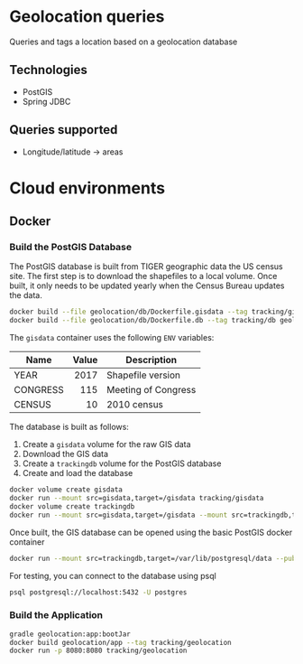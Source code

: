 # Geolocation queries

Queries and tags a location based on a geolocation database

## Technologies

- PostGIS
- Spring JDBC

## Queries supported

- Longitude/latitude -> areas

# Cloud environments

## Docker

### Build the PostGIS Database

The PostGIS database is built from TIGER geographic data the US census site. The first step is to download the
shapefiles to a local volume. Once built, it only needs to be updated yearly when the Census Bureau updates the data.

```bash
docker build --file geolocation/db/Dockerfile.gisdata --tag tracking/gisdata geolocation/db
docker build --file geolocation/db/Dockerfile.db --tag tracking/db geolocation/db
```

The `gisdata` container uses the following `ENV` variables:

| Name     | Value | Description         |
|----------|------:|---------------------|
| YEAR     |  2017 | Shapefile version   |
| CONGRESS |   115 | Meeting of Congress |
| CENSUS   |    10 | 2010 census         |


The database is built as follows:
1. Create a `gisdata` volume for the raw GIS data
2. Download the GIS data
3. Create a `trackingdb` volume for the PostGIS database
4. Create and load the database

```bash
docker volume create gisdata
docker run --mount src=gisdata,target=/gisdata tracking/gisdata
docker volume create trackingdb
docker run --mount src=gisdata,target=/gisdata --mount src=trackingdb,target=/var/lib/postgresql/data tracking/db --single
```

Once built, the GIS database can be opened using the basic PostGIS docker container

```bash
docker run --mount src=trackingdb,target=/var/lib/postgresql/data --publish 5432:5432 mdillon/postgis
```

For testing, you can connect to the database using psql

```bash
psql postgresql://localhost:5432 -U postgres
```

### Build the Application

```bash
gradle geolocation:app:bootJar
docker build geolocation/app --tag tracking/geolocation
docker run -p 8080:8080 tracking/geolocation
```
